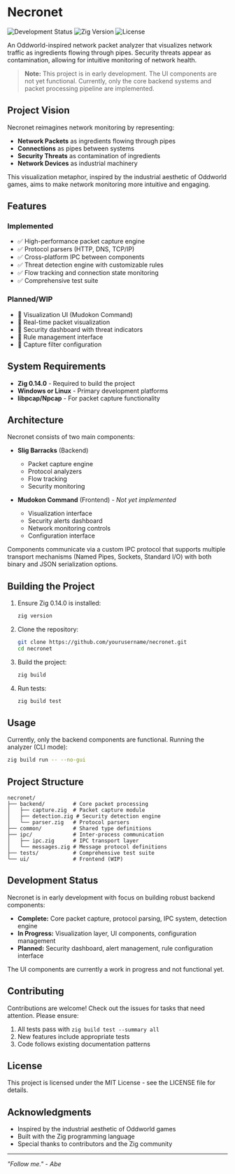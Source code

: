 # Necronet

![Development Status](https://img.shields.io/badge/status-early_development-orange)
![Zig Version](https://img.shields.io/badge/zig-0.14.0-blue)
![License](https://img.shields.io/badge/license-MIT-green)

An Oddworld-inspired network packet analyzer that visualizes network traffic as ingredients flowing through pipes. Security threats appear as contamination, allowing for intuitive monitoring of network health.

> **Note:** This project is in early development. The UI components are not yet functional. Currently, only the core backend systems and packet processing pipeline are implemented.

## Project Vision

Necronet reimagines network monitoring by representing:
- **Network Packets** as ingredients flowing through pipes
- **Connections** as pipes between systems
- **Security Threats** as contamination of ingredients
- **Network Devices** as industrial machinery

This visualization metaphor, inspired by the industrial aesthetic of Oddworld games, aims to make network monitoring more intuitive and engaging.

## Features

### Implemented
- ✅ High-performance packet capture engine
- ✅ Protocol parsers (HTTP, DNS, TCP/IP)
- ✅ Cross-platform IPC between components
- ✅ Threat detection engine with customizable rules
- ✅ Flow tracking and connection state monitoring
- ✅ Comprehensive test suite

### Planned/WIP
- 🚧 Visualization UI (Mudokon Command)
- 🚧 Real-time packet visualization
- 🚧 Security dashboard with threat indicators
- 🚧 Rule management interface
- 🚧 Capture filter configuration

## System Requirements

- **Zig 0.14.0** - Required to build the project
- **Windows or Linux** - Primary development platforms
- **libpcap/Npcap** - For packet capture functionality

## Architecture

Necronet consists of two main components:

- **Slig Barracks** (Backend)
  - Packet capture engine
  - Protocol analyzers
  - Flow tracking
  - Security monitoring

- **Mudokon Command** (Frontend) - *Not yet implemented*
  - Visualization interface
  - Security alerts dashboard
  - Network monitoring controls
  - Configuration interface

Components communicate via a custom IPC protocol that supports multiple transport mechanisms (Named Pipes, Sockets, Standard I/O) with both binary and JSON serialization options.

## Building the Project

1. Ensure Zig 0.14.0 is installed:
   ```bash
   zig version
   ```

2. Clone the repository:
   ```bash
   git clone https://github.com/yourusername/necronet.git
   cd necronet
   ```

3. Build the project:
   ```bash
   zig build
   ```

4. Run tests:
   ```bash
   zig build test
   ```

## Usage

Currently, only the backend components are functional. Running the analyzer (CLI mode):

```bash
zig build run -- --no-gui
```

## Project Structure

```
necronet/
├── backend/         # Core packet processing
│   ├── capture.zig  # Packet capture module
│   ├── detection.zig # Security detection engine
│   └── parser.zig   # Protocol parsers
├── common/          # Shared type definitions
├── ipc/             # Inter-process communication
│   ├── ipc.zig      # IPC transport layer
│   └── messages.zig # Message protocol definitions
├── tests/           # Comprehensive test suite
└── ui/              # Frontend (WIP)
```

## Development Status

Necronet is in early development with focus on building robust backend components:

- **Complete:** Core packet capture, protocol parsing, IPC system, detection engine
- **In Progress:** Visualization layer, UI components, configuration management
- **Planned:** Security dashboard, alert management, rule configuration interface

The UI components are currently a work in progress and not functional yet.

## Contributing

Contributions are welcome! Check out the issues for tasks that need attention. Please ensure:

1. All tests pass with `zig build test --summary all`
2. New features include appropriate tests
3. Code follows existing documentation patterns

## License

This project is licensed under the MIT License - see the LICENSE file for details.

## Acknowledgments

- Inspired by the industrial aesthetic of Oddworld games
- Built with the Zig programming language
- Special thanks to contributors and the Zig community

---

*"Follow me." - Abe*
